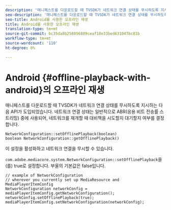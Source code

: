 ```yaml
---
description: '매니페스트를 다운로드할 때 TVSDK가 네트워크 연결 상태를 무시하도록 지시하는 새로운 API가 도입되었습니다. '
seo-description: '매니페스트를 다운로드할 때 TVSDK가 네트워크 연결 상태를 무시하도록 지시하는 새로운 API가 도입되었습니다. '
seo-title: Android를 사용한 오프라인 재생
title: Android를 사용한 오프라인 재생
translation-type: tm+mt
source-git-commit: bc35da8b258056809ceaf18e33bed631047bc81b
workflow-type: tm+mt
source-wordcount: '110'
ht-degree: 0%

---
```



# Android {#offline-playback-with-android}의 오프라인 재생

매니페스트를 다운로드할 때 TVSDK가 네트워크 연결 상태를 무시하도록 지시하는 다음 API가 도입되었습니다. 네트워크 연결 상태는 일반적으로 ABR(응용 비트 전송률 스트리밍) 중에 사용되어, 네트워크를 재개할 때 대비책을 시도할지 대기할지 여부를 결정합니다.

```
NetworkConfiguration::setOfflinePlayback(boolean)
boolean NetworkConfiguration::getOfflinePlayback()
```

이 설정을 활성화하고 네트워크 연결을 무시할 수 있습니다.

`com.adobe.mediacore.system.NetworkConfiguration::setOfflinePlayback`을(를) true로 설정합니다. 부울의 기본값은 false입니다.

```
// example of NetworkConfiguration
// wherever you currently set up MediaResource and MediaPlayerItemConfig
NetworkConfiguration networkConfig = mediaPlayerItemConfig.getNetworkConfiguration();
networkConfig.setOfflinePlayback(true);
mediaPlayerItemConfig.setNetworkConfiguration(networkConfig);
```
